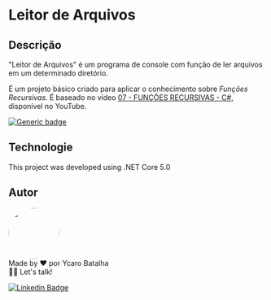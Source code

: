 
# Leitor de Arquivos

## Descrição

"Leitor de Arquivos" é um programa de console com função de ler arquivos em um determinado diretório.

É um projeto básico criado para aplicar o conhecimento sobre *Funções Recursivas*. É baseado no vídeo [07 - FUNÇÕES RECURSIVAS - C#](https://www.youtube.com/watch?v=biDPbt1DXdo), disponível no YouTube.


[![Generic badge](https://img.shields.io/badge/Version-1.0-<COLOR>.svg)](https://shields.io/)


## Technologie
This project was developed using .NET Core 5.0

## Autor
 <img style="border-radius: 80%;" src="https://i1.sndcdn.com/avatars-001002863491-80v8qp-t500x500.jpg" width="100px;" alt=""/>
<br />
Made by ❤️ por Ycaro Batalha

<br />
👋🏽 Let's talk!
<br />

[![Linkedin Badge](https://img.shields.io/badge/-Ycaro-blue?style=flat-square&logo=Linkedin&logoColor=white&link=https://www.linkedin.com/in/ycaro-gabriel-da-costa-batalha-2019/)](https://www.linkedin.com/in/ycaro-gabriel-da-costa-batalha-2019/) 
